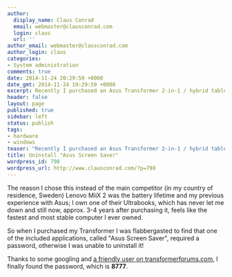 ```yaml
---
author:
  display_name: Claus Conrad
  email: webmaster@clausconrad.com
  login: claus
  url: ''
author_email: webmaster@clausconrad.com
author_login: claus
categories:
- System administration
comments: true
date: 2014-11-24 20:29:59 +0000
date_gmt: 2014-11-24 19:29:59 +0000
excerpt: Recently I purchased an Asus Transformer 2-in-1 / hybrid tablet/notebook.
header: false
layout: page
published: true
sidebar: left
status: publish
tags:
- hardware
- windows
teaser: "Recently I purchased an Asus Transformer 2-in-1 / hybrid tablet/notebook."
title: Uninstall "Asus Screen Saver"
wordpress_id: 798
wordpress_url: http://www.clausconrad.com/?p=798
---
```

The reason I chose this instead of the main competitor (in my country of residence, Sweden) Lenovo MiiX 2 was the battery lifetime and my previous experience with Asus; I own one of their Ultrabooks, which has never let me down and still now, approx. 3-4 years after purchasing it, feels like the fastest and most stable computer I ever owned.

So when I purchased my Transformer I was flabbergasted to find that one of the included applications, called "Asus Screen Saver", required a password, otherwise I was unable to uninstall it!

Thanks to some googling and [a friendly user on transformerforums.com](http://www.transformerforums.com/forum/asus-transformer-book-t100-general-discussions/45023-asus-screen-saver-password.html#post332536), I finally found the password, which is **8777**.
